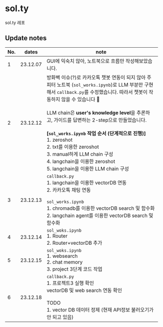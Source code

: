 # sol.ty
sol.ty 레포

## Update notes

| No. | dates    | note                                                                                                                                                                                                                                                                                                                                                                                                |
|-----|----------|-----------------------------------------------------------------------------------------------------------------------------------------------------------------------------------------------------------------------------------------------------------------------------------------------------------------------------------------------------------------------------------------------------|
| 1   | 23.12.07 | GUI에 익숙치 않아, 노트북으로 흐름만 작성해보았습니다.                                                                                                                                                                                                                                                                                                                                                                    |
| 2   | 23.12.12 | 방화벽 이슈(?)로 카카오톡 챗봇 연동이 되지 않아 주피터 노트북 (`sol_works.ipynb`)로 LLM 부분만 구현해서 `callback.py`를 수정했습니다. 따라서 챗봇이 작동하지 않을 수 있습니다 🥹 <br/><br/>LLM chain은 **user's knowledge level**을 추론하고, 가이드를 답변하는 2-step으로 만들었습니다.<br/><br/>**[`sol_works.ipynb` 작업 순서 (단계적으로 진행)]**<br/>1. zeroshot<br/>2. txt를 이용한 zeroshot<br/>3. manual하게 LLM chain 구성<br/>4. langchain을 이용한 zeroshot<br/>5. langchain을 이용한 LLM chain 구성 |
| 3   | 23.12.13 | `callback.py`<br/>1. langchain을 이용한 vectorDB 연동 <br/>2. 카카오톡 채팅 연동<br/><br/>`sol_works.ipynb`<br/>1. chromadb를 이용한 vectorDB search 및 함수화<br/>2. langchain agent를 이용한 vectorDB search 및 함수화                                                                                                                                                                                                          |
| 4   | 23.12.14 | `sol_woks.ipynb`<br/>1. Router<br/>2. Router+vectorDB 추가                                                                                                                                                                                                                                                                                                                                            |
| 5   | 23.12.15 | `sol_woks.ipynb`<br/>1. websearch<br/>2. chat memory<br/>3. project 3단계 코드 작업                                                                                                                                                                                                                                                                                                                       |
|6 | 23.12.18 | `callback.py`<br/>1. 프로젝트3 실행 확인<br/>vectorDB 및 web search 연동 확인<br/> <br/> TODO <br/>1. vector DB 데이터 정제 (현재 API정보 불러오기가 안 되고 있음)                                                                                                                                                                                                                                                                  |